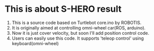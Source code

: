 # This is about S-HERO result


1. This is a source code based on Turtlebot core.ino by ROBOTIS.
2. It is originally aimed at controlling omni-wheel car(ROS, arduino). 
3. Now it is just cover velocity, but soon I'll add position control code.
4. Users can easily use this code. It supports 'teleop control' using keyboard(omni-wheel)
